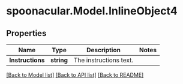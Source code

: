 # spoonacular.Model.InlineObject4
## Properties

Name | Type | Description | Notes
------------ | ------------- | ------------- | -------------
**Instructions** | **string** | The instructions text. | 

[[Back to Model list]](../README.md#documentation-for-models) [[Back to API list]](../README.md#documentation-for-api-endpoints) [[Back to README]](../README.md)

